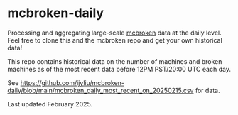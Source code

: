 # mcbroken-daily

Processing and aggregating large-scale [mcbroken](https://github.com/rashiq/mcbroken-archive) data at the daily level. Feel free to clone this and the mcbroken repo and get your own historical data!

This repo contains historical data on the number of machines and broken machines as of the most recent data before 12PM PST/20:00 UTC each day.

See https://github.com/ijyliu/mcbroken-daily/blob/main/mcbroken_daily_most_recent_on_20250215.csv for data.

Last updated February 2025.
